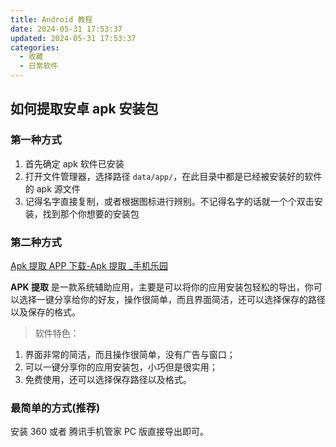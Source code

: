 ```yaml
---
title: Android 教程
date: 2024-05-31 17:53:37
updated: 2024-05-31 17:53:37
categories:
  - 收藏
  - 日常软件
---
```


## 如何提取安卓 apk 安装包

### 第一种方式

1. 首先确定 apk 软件已安装
2. 打开文件管理器，选择路径 `data/app/`，在此目录中都是已经被安装好的软件的 apk 源文件
3. 记得名字直接复制，或者根据图标进行辨别。不记得名字的话就一个个双击安装，找到那个你想要的安装包

### 第二种方式

[Apk 提取 APP 下载-Apk 提取 _手机乐园](https://soft.shouji.com.cn/down/1548588.html)

**APK 提取** 是一款系统辅助应用，主要是可以将你的应用安装包轻松的导出，你可以选择一键分享给你的好友，操作很简单，而且界面简洁，还可以选择保存的路径以及保存的格式。

<!-- more -->

> 软件特色：
1. 界面非常的简洁，而且操作很简单，没有广告与窗口；
2. 可以一键分享你的应用安装包，小巧但是很实用；
3. 免费使用，还可以选择保存路径以及格式。

### 最简单的方式(推荐)

安装 360 或者 腾讯手机管家 PC 版直接导出即可。
